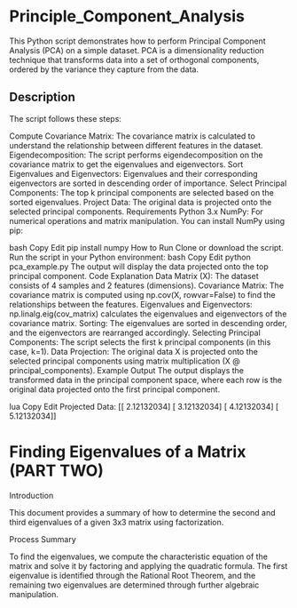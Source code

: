 # Principle_Component_Analysis
This Python script demonstrates how to perform Principal Component Analysis (PCA) on a simple dataset. PCA is a dimensionality reduction technique that transforms data into a set of orthogonal components, ordered by the variance they capture from the data.

## Description
The script follows these steps:

Compute Covariance Matrix: The covariance matrix is calculated to understand the relationship between different features in the dataset.
Eigendecomposition: The script performs eigendecomposition on the covariance matrix to get the eigenvalues and eigenvectors.
Sort Eigenvalues and Eigenvectors: Eigenvalues and their corresponding eigenvectors are sorted in descending order of importance.
Select Principal Components: The top k principal components are selected based on the sorted eigenvalues.
Project Data: The original data is projected onto the selected principal components.
Requirements
Python 3.x
NumPy: For numerical operations and matrix manipulation.
You can install NumPy using pip:

bash
Copy
Edit
pip install numpy
How to Run
Clone or download the script.
Run the script in your Python environment:
bash
Copy
Edit
python pca_example.py
The output will display the data projected onto the top principal component.
Code Explanation
Data Matrix (X): The dataset consists of 4 samples and 2 features (dimensions).
Covariance Matrix: The covariance matrix is computed using np.cov(X, rowvar=False) to find the relationships between the features.
Eigenvalues and Eigenvectors: np.linalg.eig(cov_matrix) calculates the eigenvalues and eigenvectors of the covariance matrix.
Sorting: The eigenvalues are sorted in descending order, and the eigenvectors are rearranged accordingly.
Selecting Principal Components: The script selects the first k principal components (in this case, k=1).
Data Projection: The original data X is projected onto the selected principal components using matrix multiplication (X @ principal_components).
Example Output
The output displays the transformed data in the principal component space, where each row is the original data projected onto the first principal component.

lua
Copy
Edit
Projected Data:
 [[ 2.12132034]
 [ 3.12132034]
 [ 4.12132034]
 [ 5.12132034]]


# Finding Eigenvalues of a Matrix (PART TWO)

Introduction

This document provides a summary of how to determine the second and third eigenvalues of a given 3x3 matrix using factorization.

Process Summary

To find the eigenvalues, we compute the characteristic equation of the matrix and solve it by factoring and applying the quadratic formula. The first eigenvalue is identified through the Rational Root Theorem, and the remaining two eigenvalues are determined through further algebraic manipulation.

